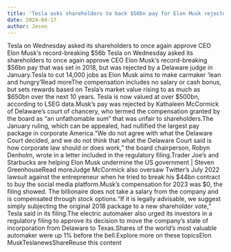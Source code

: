 ```yaml
---
title: 'Tesla asks shareholders to back $56bn pay for Elon Musk rejected by judge'
date: 2024-04-17
author: Jeson
---
```


Tesla on Wednesday asked its shareholders to once again approve CEO Elon Musk‘s record-breaking $56b
Tesla on Wednesday asked its shareholders to once again approve CEO Elon Musk‘s record-breaking $56bn pay that was set in 2018, but was rejected by a Delaware judge in January.Tesla to cut 14,000 jobs as Elon Musk aims to make carmaker ‘lean and hungry’Read moreThe compensation includes no salary or cash bonus, but sets rewards based on Tesla’s market value rising to as much as $650bn over the next 10 years. Tesla is now valued at over $500bn, according to LSEG data.Musk’s pay was rejected by Kathaleen McCormick of Delaware’s court of chancery, who termed the compensation granted by the board as “an unfathomable sum” that was unfair to shareholders.The January ruling, which can be appealed, had nullified the largest pay package in corporate America.“We do not agree with what the Delaware Court decided, and we do not think that what the Delaware Court said is how corporate law should or does work,” the board chairperson, Robyn Denholm, wrote in a letter included in the regulatory filing.Trader Joe’s and Starbucks are helping Elon Musk undermine the US government | Steven GreenhouseRead moreJudge McCormick also oversaw Twitter’s July 2022 lawsuit against the entrepreneur when he tried to break his $44bn contract to buy the social media platform.Musk’s compensation for 2023 was $0, the filing showed. The billionaire does not take a salary from the company and is compensated through stock options.“If it is legally advisable, we suggest simply subjecting the original 2018 package to a new shareholder vote,” Tesla said in its filing.The electric automaker also urged its investors in a regulatory filing to approve its decision to move the company’s state of incorporation from Delaware to Texas.Shares of the world’s most valuable automaker were up 1% before the bell.Explore more on these topicsElon MuskTeslanewsShareReuse this content
